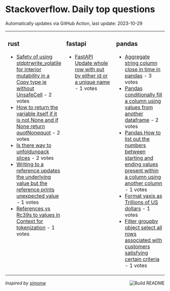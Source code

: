 # Stackoverflow. Daily top questions 

Automatically updates via GitHub Action, last update: <!-- date starts -->2023-10-29<!-- date ends -->


<table><tr><td valign="top" width="33%">

### rust
<!-- rust starts -->
* [Safety of using stdptrwrite_volatile for interior mutability in a Copy type ie without UnsafeCell](https://stackoverflow.com/questions/77381860/safety-of-using-stdptrwrite-volatile-for-interior-mutability-in-a-copy-type) - 2 votes
* [How to return the variable itself if it is not None and if None return quotNonequot](https://stackoverflow.com/questions/77379737/how-to-return-the-variable-itself-if-it-is-not-none-and-if-none-return-none) - 2 votes
* [Is there way to unfoldunpack slices](https://stackoverflow.com/questions/77381639/is-there-way-to-unfold-unpack-slices) - 2 votes
* [Writing to a reference updates the underlying value but the reference prints unexpected value](https://stackoverflow.com/questions/77385041/writing-to-a-reference-updates-the-underlying-value-but-the-reference-prints-une) - 1 votes
* [References vs Rc39s to values in Context for tokenization](https://stackoverflow.com/questions/77378717/references-vs-rcs-to-values-in-context-for-tokenization) - 1 votes
<!-- rust ends -->
</td><td valign="top" width="34%">


### fastapi
<!-- fastapi starts -->
* [FastAPI Update whole row with put by either id or a unique name](https://stackoverflow.com/questions/77383857/fastapi-update-whole-row-with-put-by-either-id-or-a-unique-name) - 1 votes
<!-- fastapi ends -->
</td><td valign="top" width="34%">


### pandas
<!-- pandas starts -->
* [Aggregate string column close in time in pandas](https://stackoverflow.com/questions/77379133/aggregate-string-column-close-in-time-in-pandas) - 3 votes
* [Pandas conditionally fill a column using values from another dataframe](https://stackoverflow.com/questions/77384806/pandas-conditionally-fill-a-column-using-values-from-another-dataframe) - 2 votes
* [Pandas How to list out the numbers between starting and ending values present within a column using another column](https://stackoverflow.com/questions/77380147/pandas-how-to-list-out-the-numbers-between-starting-and-ending-values-present) - 1 votes
* [Format yaxis as Trillions of US dollars](https://stackoverflow.com/questions/77381775/format-y-axis-as-trillions-of-u-s-dollars) - 1 votes
* [Filter groupby object select all rows associated with customers satisfying certain criteria](https://stackoverflow.com/questions/77380901/filter-groupby-object-select-all-rows-associated-with-customers-satisfying-cert) - 1 votes
<!-- pandas ends -->
</td></tr></table>

<a href="https://github.com/hp0404/hp0404/actions"><img src="https://github.com/hp0404/hp0404/workflows/Build%20README/badge.svg" align="right" alt="Build README"></a> <p>*Inspired by  [simonw](https://github.com/simonw/simonw)*</p>

